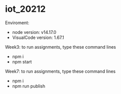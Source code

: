 # iot_20212

Enviroment:
+ node version: v14.17.0
+ VisualCode version: 1.67.1

Week3: to run assignments, type these command lines
+ npm i
+ npm start

Week7: to run assignments, type these command lines
+ npm i
+ npm run publish
